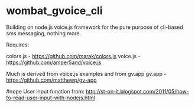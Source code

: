 wombat_gvoice_cli
=================

Building on node.js voice.js framework for the pure purpose of cli-based sms messaging, nothing more.

Requires:

colors.js - https://github.com/marak/colors.js
voice.js - https://github.com/amper5and/voice.js

Much is derived from voice.js examples and from gv.app
gv.app - https://github.com/matthewp/gv-app

#nope
User input function from: http://st-on-it.blogspot.com/2011/05/how-to-read-user-input-with-nodejs.html

